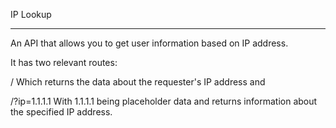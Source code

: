 
IP Lookup

-------------------------------------------------------------------------

An API that allows you to get user information based on IP address.

It has two relevant routes:

/ Which returns the data about the requester's IP address and

/?ip=1.1.1.1 With 1.1.1.1 being placeholder data and returns information about the specified IP address.
